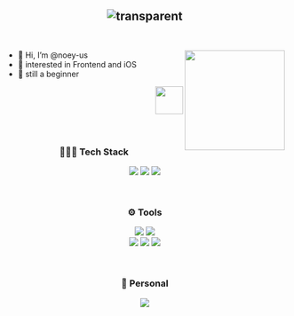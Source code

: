 

<div align="center">


![transparent](https://capsule-render.vercel.app/api?type=transparent&fontColor=88BDF2&text=noey-us&height=150&fontSize=60&desc=suyeon&descAlignY=75&descAlign=60)
----

<br />
</div>

<img align="right" style="height:180px" src="https://github-readme-stats.vercel.app/api/top-langs/?username=noey-us&layout=compact&theme=shadow_blue&hide_border=true" /></a>


  - 👋 Hi, I’m @noey-us
  - 👀 interested in Frontend and iOS
  - 🌱 still a beginner
    
<img align="right" width="50" src="https://github.com/user-attachments/assets/63fa8494-1d0c-4a4a-adce-08487bdda610" />
<br />
<br />
<br />
<br />
<br />


<div align="center">
<h3>👩🏻‍💻 Tech Stack</h3>
  <p align='leading'>
    <img src="https://img.shields.io/badge/CSS3-1572B6?style=flat&logo=CSS3&logoColor=white"/>
    <img src="https://img.shields.io/badge/HTML5-E34F26?style=flat&logo=HTML5&logoColor=white"/>
    <img src="https://img.shields.io/badge/JavaScript-F7DF1E?style=flat&logo=JavaScript&logoColor=white"/>
  </p>
<br />

<h3>⚙️ Tools</h3>
  <p align='leading'>
    <img src="https://img.shields.io/badge/Git-F05032?style=flat&logo=Git&logoColor=white"/>
    <img src="https://img.shields.io/badge/GitHub-181717?style=flat&logo=GitHub&logoColor=white"/>
   <br/>
    <img src="https://img.shields.io/badge/Visual Studio Code-007ACC?style=flat&logo=Visual Studio Code&logoColor=white"/>
    <img src="https://img.shields.io/badge/Slack-4A154B?style=flat&logo=Slack&logoColor=white"/>
    <img src="https://img.shields.io/badge/Notion-000000?style=flat&logo=Notion&logoColor=white"/>
  </p>

<br/>

<h3>🪼 Personal</h3>
  <p align='leading'>
    <a href="https://velog.io/@yoneee"><img src="https://img.shields.io/badge/noey.log-3DDC84?style=badge&logo=Velog&logoColor=white"/></a>
  </p>
</div>
